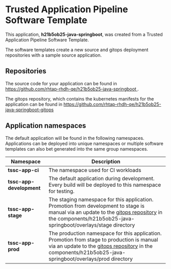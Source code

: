 # Trusted Application Pipeline Software Template

This application, **h21b5ob25-java-springboot**, was created from a Trusted Application Pipeline Software Template.

The software templates create a new source and gitops deployment repositories with a sample source application. 

## Repositories

The source code for your application can be found in [https://github.com/rhtap-rhdh-qe/h21b5ob25-java-springboot ](https://github.com/rhtap-rhdh-qe/h21b5ob25-java-springboot ).
 
The gitops repository, which contains the kubernetes manifests for the application can be found in 
[https://github.com/rhtap-rhdh-qe/h21b5ob25-java-springboot-gitops ](https://github.com/rhtap-rhdh-qe/h21b5ob25-java-springboot-gitops ) 

## Application namespaces 

The default application will be found in the following namespaces. Applications can be deployed into unique namespaces or multiple software templates can also bet generated into the same group namespaces.  

|  Namespace   |  Description   |  
| -------- | -------- |
| **tssc-app-ci** | The namespace used for CI workloads |
| **tssc-app-development** | The default application during development. Every build will be deployed to this namespace for testing. |
| **tssc-app-stage** | The staging namespace for this application. Promotion from development to stage is manual via an update to the [gitops repository](https://github.com/rhtap-rhdh-qe/h21b5ob25-java-springboot-gitops ) in the components/h21b5ob25-java-springboot/overlays/stage directory |
| **tssc-app-prod** | The production namespace for this application. Promotion from stage to production is manual via an update to the [gitops repository](https://github.com/rhtap-rhdh-qe/h21b5ob25-java-springboot-gitops ) in the components/h21b5ob25-java-springboot/overlays/prod directory |